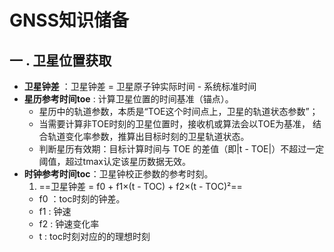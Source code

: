# GNSS知识储备
## 一 . 卫星位置获取
- **卫星钟差** ：卫星钟差 = 卫星原子钟实际时间 - 系统标准时间
- **星历参考时间toe** : 计算卫星位置的时间基准（锚点）。
    - 星历中的轨道参数，本质是“TOE这个时间点上，卫星的轨道状态参数”；
    - 当需要计算非TOE时刻的卫星位置时，接收机或算法会以TOE为基准， 结合轨道变化率参数，推算出目标时刻的卫星轨道状态。
    - 判断星历有效期：目标计算时间与 TOE 的差值（即|t - TOE|）不超过一定阈值，超过tmax认定该星历数据无效。
- **时钟参考时间toc**：卫星钟校正参数的参考时刻。
    1. ==卫星钟差 = f0 + f1×(t - TOC) + f2×(t - TOC)²==
    - f0 ：toc时刻的钟差。
    - f1 : 钟速
    - f2 : 钟速变化率
    - t : toc时刻对应的的理想时刻